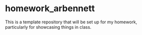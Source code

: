 # homework_arbennett
This is a template repository that will be set up for my homework, particularly for showcasing things in class.
